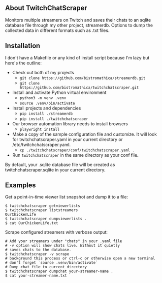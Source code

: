 ## About TwitchChatScraper
Monitors multiple streamers on Twitch and saves their chats to an sqlite database 
file through my other project, streamerdb. Options to dump the collected data
in different formats such as .txt files.

## Installation
I don't have a Makefile or any kind of install script because I'm lazy but 
here's the outline:
- Check out both of my projects
    - `git clone https://github.com/bistromathica/streamerdb.git`
    - `git clone https://github.com/bistromathica/twitchchatscraper.git`
- Install and activate Python virtual environment
    - `python3 -m venv .venv`
    - `source .venv/bin/activate`
- Install projects and dependencies
    - `pip install ./streamerdb`
    - `pip install ./twitchchatscraper`
- Our browser automation library needs to install browsers
    - `playwright install`
- Make a copy of the sample configuration file and customize. It will look for 
  twitchchatscraper.yaml in your current directory or /etc/twitchchatscraper.yaml.
    - `cp ./twitchchatscraper/conf/twitchchatscraper.yaml .`
- Run `twitchchatscraper` in the same directory as your conf file.

By default, your .sqlite database file will be created as
twitchchatscraper.sqlite in your current directory.

## Examples
Get a point-in-time viewer list snapshot and dump it to a file:

```shell
$ twitchchatscraper getviewerlists
$ twitchchatscraper liststreamers
OurChickenLife
$ twitchchatscraper dumpviewerlists .
$ cat OurChickenLife.txt
```

Scrape configured streamers with verbose output:
```shell
# Add your streamers under "chats" in your .yaml file
# -v option will show chats live. Without it quietly 
# saves chats to the database.
$ twitchchatscraper -v scrape
# background this process or ctrl-c or otherwise open a new terminal
# don't forget `source .venv/bin/activate`
# Dump chat file to current directory
$ twitchchatscraper dumpchat your-streamer-name .
$ cat your-streamer-name.txt
```